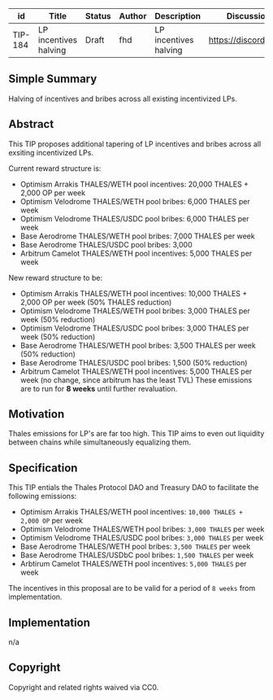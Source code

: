 | id | Title | Status | Author | Description | Discussions to | Created |
| ----------- | ----------- | ----------- | ----------- | ----------- | ----------- | ----------- |
| TIP-184 | LP incentives halving | Draft | fhd | LP incentives halving | https://discord.gg/thales | 2023-11-8


## Simple Summary

Halving of incentives and bribes across all existing incentivized LPs.

## Abstract

This TIP proposes additional tapering of LP incentives and bribes across all exsiting incentivized LPs.

Current reward structure is:
- Optimism Arrakis THALES/WETH pool incentives: 20,000 THALES + 2,000 OP per week
- Optimism Velodrome THALES/WETH pool bribes: 6,000 THALES per week 
- Optimism Velodrome THALES/USDC pool bribes: 6,000 THALES per week 
- Base Aerodrome THALES/WETH pool bribes: 7,000 THALES per week 
- Base Aerodrome THALES/USDC pool bribes: 3,000
- Arbitrum Camelot THALES/WETH pool incentives: 5,000 THALES per week 

New reward structure to be:  

- Optimism Arrakis THALES/WETH pool incentives: 10,000 THALES + 2,000 OP per week (50% THALES reduction)
- Optimism Velodrome THALES/WETH pool bribes: 3,000 THALES per week  (50% reduction)
- Optimism Velodrome THALES/USDC pool bribes: 3,000 THALES per week (50% reduction)
- Base Aerodrome THALES/WETH pool bribes: 3,500 THALES per week (50% reduction)
- Base Aerodrome THALES/USDC pool bribes: 1,500 (50% reduction)
- Arbitrum Camelot THALES/WETH pool incentives: 5,000 THALES per week (no change, since arbitrum has the least TVL)
These emissions are to run for **8 weeks** until further revaluation.  
  
## Motivation
 
Thales emissions for LP's are far too high. This TIP aims to even out liquidity between chains while simultaneously equalizing them.
## Specification 

This TIP entials the Thales Protocol DAO and Treasury DAO to facilitate the following emissions:  
  
- Optimism Arrakis THALES/WETH pool incentives: `10,000 THALES + 2,000 OP` per week
- Optimism Velodrome THALES/WETH pool bribes: `3,000 THALES` per week
- Optimism Velodrome THALES/USDC pool bribes: `3,000 THALES` per week
- Base Aerodrome THALES/WETH pool bribes: `3,500 THALES` per week
- Base Aerodrome THALES/USDbC pool bribes: `1,500 THALES` per week  
- Arbtirum Camelot THALES/WETH pool incentives: `5,000 THALES` per week

The incentives in this proposal are to be valid for a period of `8 weeks` from implementation. 

## Implementation

n/a

## Copyright
 
Copyright and related rights waived via CC0.
